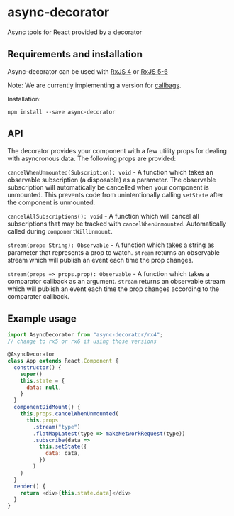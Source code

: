 # async-decorator
Async tools for React provided by a decorator

## Requirements and installation

Async-decorator can be used with [RxJS 4](https://github.com/Reactive-Extensions/RxJS) or [RxJS 5-6](https://github.com/ReactiveX/rxjs)

Note: We are currently implementing a version for [callbags](https://github.com/staltz/callbag-basics).

Installation:

```
npm install --save async-decorator
```

## API
The decorator provides your component with a few utility props for
dealing with asyncronous data. The following props are provided:

`cancelWhenUnmounted(Subscription): void` - A function which takes an observable
subscription (a disposable) as a parameter. The observable subscription
will automatically be cancelled when your component is unmounted. This
prevents code from unintentionally calling `setState` after the
component is unmounted.

`cancelAllSubscriptions(): void` - A function which will cancel all
subscriptions that may be tracked with `cancelWhenUnmounted`.
Automatically called during `componentWillUnmount`.

`stream(prop: String): Observable` - A function which takes a string as
parameter that represents a prop to watch. `stream` returns an
observable stream which will publish an event each time the prop changes.

`stream(props => props.prop): Observable` - A function which takes a comparator
callback as an argument. `stream` returns an observable stream which will publish
an event each time the prop changes according to the comparater callback.

## Example usage

```js
import AsyncDecorator from "async-decorator/rx4";
// change to rx5 or rx6 if using those versions

@AsyncDecorator
class App extends React.Component {
  constructor() {
    super()
    this.state = {
      data: null,
    }
  }
  componentDidMount() {
    this.props.cancelWhenUnmounted(
      this.props
        .stream("type")
        .flatMapLatest(type => makeNetworkRequest(type))
        .subscribe(data =>
          this.setState({
            data: data,
          })
        )
    )
  }
  render() {
    return <div>{this.state.data}</div>
  }
}
```

